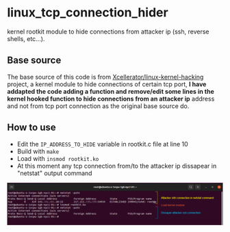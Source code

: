 # linux_tcp_connection_hider
kernel rootkit module to hide connections from attacker ip (ssh, reverse shells, etc...).

## Base source
The base source of this code is from [Xcellerator/linux-kernel-hacking](https://github.com/xcellerator/linux_kernel_hacking/tree/master/3_RootkitTechniques/3.6_hiding_ports) project, a kernel module to hide connections of certain tcp port,  **I have addapted the code adding a function and remove/edit some lines in the kernel hooked function to hide connections from an attacker ip** address and not from tcp port connection as the original base source do.

## How to use
* Edit the `IP_ADDRESS_TO_HIDE` variable in rootkit.c file at line 10
* Build with `make`
* Load with `insmod rootkit.ko`
* At this moment any tcp connection from/to the attacker ip dissapear in "netstat" output command

![Capture](https://github.com/elefr3n/linux_tcp_connection_hider/blob/main/Capture.PNG?raw=true)
